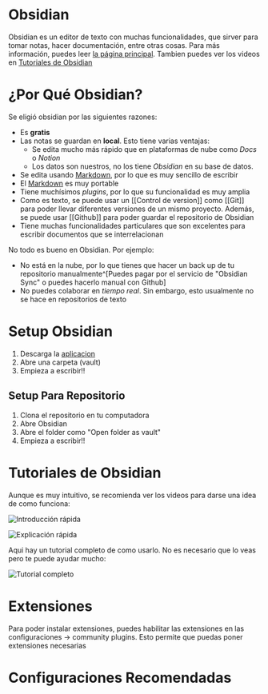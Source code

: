 # Obsidian

Obsidian es un editor de texto con muchas funcionalidades, que sirver para tomar notas, hacer documentación, entre otras cosas. Para más información, puedes leer [la página principal](https://obsidian.md/). Tambien puedes ver los videos en [Tutoriales de Obsidian](documentation/Obsidian.md#Tutoriales%20de%20Obsidian)

# ¿Por Qué Obsidian?

Se eligió obsidian por las siguientes razones:

- Es **gratis**
- Las notas se guardan en **local**. Esto tiene varias ventajas:
	- Se edita mucho más rápido que en plataformas de nube como *Docs* o *Notion*
	- Los datos son nuestros, no los tiene *Obsidian* en su base de datos.
- Se edita usando [Markdown](Markdown), por lo que es muy sencillo de escribir
- El [Markdown](Markdown) es muy portable
- Tiene muchísimos *plugins*, por lo que su funcionalidad es muy amplia
- Como es texto, se puede usar un [[Control de version]] como [[Git]] para poder llevar diferentes versiones de un mismo proyecto. Además, se puede usar [[Github]] para poder guardar el repositorio de Obsidian
- Tiene muchas funcionalidades particulares que son excelentes para escribir documentos que se interrelacionan

No todo es bueno en Obsidian. Por ejemplo:

- No está en la nube, por lo que tienes que hacer un back up de tu repositorio manualmente^[Puedes pagar por el servicio de "Obsidian Sync" o puedes hacerlo manual con Github]
- No puedes colaborar en *tiempo real*. Sin embargo, esto usualmente no se hace en repositorios de texto

# Setup Obsidian

1. Descarga la [aplicacion](https://obsidian.md/download)
2. Abre una carpeta (vault)
3. Empieza a escribir!!

## Setup Para Repositorio

1. Clona el repositorio en tu computadora
2. Abre Obsidian
3. Abre el folder como "Open folder as vault"
4. Empieza a escribir!!

# Tutoriales de Obsidian

Aunque es muy intuitivo, se recomienda ver los videos para darse una idea de como funciona:

![Introducción rápida](https://www.youtube.com/watch?v=DbsAQSIKQXk)

![Explicación rápida](https://www.youtube.com/watch?v=d2FNqEDGc8g)

Aqui hay un tutorial completo de como usarlo. No es necesario que lo veas pero te puede ayudar mucho:

![Tutorial completo](https://www.youtube.com/watch?v=WqKluXIra70)

# Extensiones

Para poder instalar extensiones, puedes habilitar las extensiones en las configuraciones -> community plugins. Esto permite que puedas poner extensiones necesarias


# Configuraciones Recomendadas
